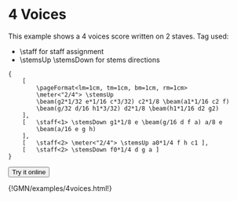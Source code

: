 
# 4 Voices 

This example shows a 4 voices score written on 2 staves.
Tag used: 

- \staff for staff assignment
- \stemsUp \stemsDown for stems directions


~~~~~~
{
	[
		\pageFormat<lm=1cm, tm=1cm, bm=1cm, rm=1cm>
		\meter<"2/4"> \stemsUp
		\beam(g2*1/32 e*1/16 c*3/32) c2*1/8 \beam(a1*1/16 c2 f)
		\beam(g/32 d/16 h1*3/32) d2*1/8 \beam(h1*1/16 d2 g2)
	],
	[	\staff<1> \stemsDown g1*1/8 e \beam(g/16 d f a) a/8 e 
		\beam(a/16 e g h)
	],
	[	\staff<2> \meter<"2/4"> \stemsUp a0*1/4 f h c1 ],
	[	\staff<2> \stemsDown f0*1/4 d g a ]
}
~~~~~~


<a href="https://guidoeditor.grame.fr/?src=https://raw.githubusercontent.com/grame-cncm/guidodoc/master/examples/mkdocs/examples/4voices.gmn" target=_blank><button class="try_it"> Try it online </button></a>

{!GMN/examples/4voices.html!}

